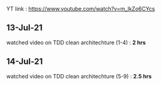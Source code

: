 YT link : https://www.youtube.com/watch?v=m_lkZo6CYcs

## 13-Jul-21 
watched video on TDD clean architechture (1-4) : **2 hrs** 
## 14-Jul-21 
watched video on TDD clean architechture (5-9) : **2.5 hrs** 


